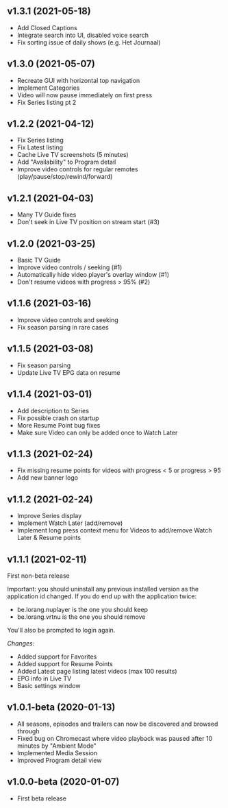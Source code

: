 ## v1.3.1 (2021-05-18)

- Add Closed Captions
- Integrate search into UI, disabled voice search
- Fix sorting issue of daily shows (e.g. Het Journaal)

## v1.3.0 (2021-05-07)

- Recreate GUI with horizontal top navigation
- Implement Categories
- Video will now pause immediately on first press
- Fix Series listing pt 2

## v1.2.2 (2021-04-12)

- Fix Series listing
- Fix Latest listing
- Cache Live TV screenshots (5 minutes)
- Add "Availability" to Program detail
- Improve video controls for regular remotes (play/pause/stop/rewind/forward)

## v1.2.1 (2021-04-03)

- Many TV Guide fixes
- Don't seek in Live TV position on stream start (#3)

## v1.2.0 (2021-03-25)

- Basic TV Guide
- Improve video controls / seeking (#1)
- Automatically hide video player's overlay window (#1)
- Don't resume videos with progress > 95% (#2)

## v1.1.6 (2021-03-16)

- Improve video controls and seeking
- Fix season parsing in rare cases

## v1.1.5 (2021-03-08)

- Fix season parsing
- Update Live TV EPG data on resume

## v1.1.4 (2021-03-01)

- Add description to Series
- Fix possible crash on startup
- More Resume Point bug fixes
- Make sure Video can only be added once to Watch Later

## v1.1.3 (2021-02-24)

- Fix missing resume points for videos with progress < 5 or progress > 95
- Add new banner logo

## v1.1.2 (2021-02-24)

- Improve Series display
- Implement Watch Later (add/remove)
- Implement long press context menu for Videos to add/remove Watch Later & Resume points

## v1.1.1 (2021-02-11)

First non-beta release

Important: you should uninstall any previous installed version as the application id changed.
If you do end up with the application twice:
- be.lorang.nuplayer is the one you should keep
- be.lorang.vrtnu is the one you should remove

You'll also be prompted to login again.

*Changes:*

- Added support for Favorites
- Added support for Resume Points
- Added Latest page listing latest videos (max 100 results)
- EPG info in Live TV
- Basic settings window

## v1.0.1-beta (2020-01-13)
- All seasons, episodes and trailers can now be discovered and browsed through
- Fixed bug on Chromecast where video playback was paused after 10 minutes by "Ambient Mode"
- Implemented Media Session
- Improved Program detail view

## v1.0.0-beta (2020-01-07)
- First beta release